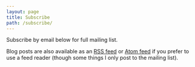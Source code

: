 ```yaml
---
layout: page
title: Subscribe
path: /subscribe/
---
```

<!-- subscribe box and content is in footer -->

Subscribe by email below for full mailing list.

Blog posts are also available as an <a href="/rss.xml">RSS feed</a> or <a href="/atom.xml">Atom feed</a> if you prefer to use a feed reader (though some things I only post to the mailing list).
